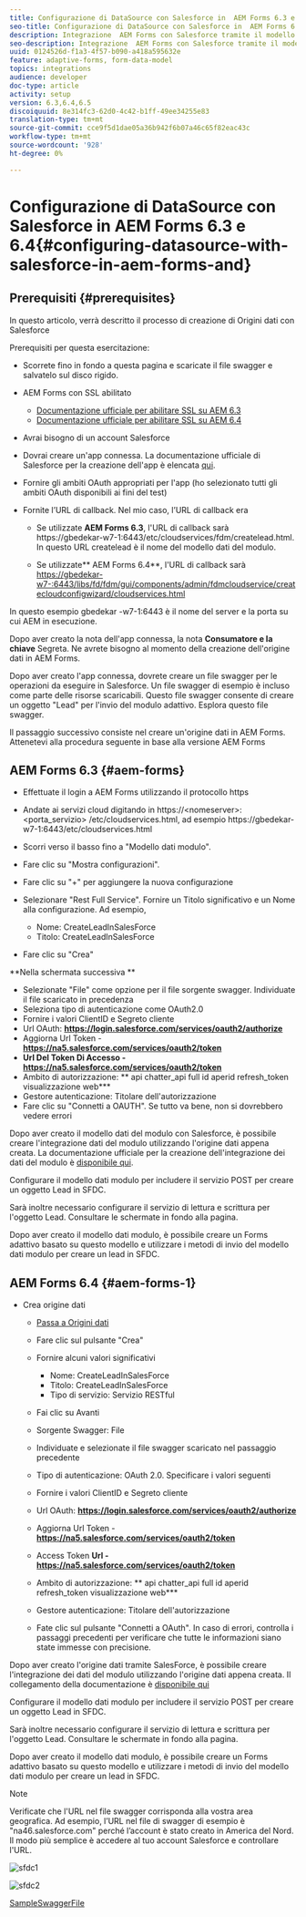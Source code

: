 ```yaml
---
title: Configurazione di DataSource con Salesforce in  AEM Forms 6.3 e 6.4
seo-title: Configurazione di DataSource con Salesforce in  AEM Forms 6.3 e 6.4
description: Integrazione  AEM Forms con Salesforce tramite il modello dati del modulo
seo-description: Integrazione  AEM Forms con Salesforce tramite il modello dati del modulo
uuid: 0124526d-f1a3-4f57-b090-a418a595632e
feature: adaptive-forms, form-data-model
topics: integrations
audience: developer
doc-type: article
activity: setup
version: 6.3,6.4,6.5
discoiquuid: 8e314fc3-62d0-4c42-b1ff-49ee34255e83
translation-type: tm+mt
source-git-commit: cce9f5d1dae05a36b942f6b07a46c65f82eac43c
workflow-type: tm+mt
source-wordcount: '928'
ht-degree: 0%

---
```



# Configurazione di DataSource con Salesforce in  AEM Forms 6.3 e 6.4{#configuring-datasource-with-salesforce-in-aem-forms-and}

## Prerequisiti {#prerequisites}

In questo articolo, verrà descritto il processo di creazione di Origini dati con Salesforce

Prerequisiti per questa esercitazione:

* Scorrete fino in fondo a questa pagina e scaricate il file swagger e salvatelo sul disco rigido.
*  AEM Forms con SSL abilitato

   * [Documentazione ufficiale per abilitare SSL su AEM 6.3](https://helpx.adobe.com/experience-manager/6-3/sites/administering/using/ssl-by-default.html)
   * [Documentazione ufficiale per abilitare SSL su AEM 6.4](https://helpx.adobe.com/experience-manager/6-4/sites/administering/using/ssl-by-default.html)

* Avrai bisogno di un account Salesforce
* Dovrai creare un&#39;app connessa. La documentazione ufficiale di Salesforce per la creazione dell&#39;app è elencata [qui](https://help.salesforce.com/articleView?id=connected_app_create.htm&amp;type=0).
* Fornire gli ambiti OAuth appropriati per l&#39;app (ho selezionato tutti gli ambiti OAuth disponibili ai fini del test)
* Fornite l’URL di callback. Nel mio caso, l’URL di callback era

   * Se utilizzate **AEM Forms 6.3**, l&#39;URL di callback sarà https://gbedekar-w7-1:6443/etc/cloudservices/fdm/createlead.html. In questo URL createlead è il nome del modello dati del modulo.

   * Se utilizzate**  AEM Forms 6.4**, l&#39;URL di callback sarà [https://gbedekar-w7-:6443/libs/fd/fdm/gui/components/admin/fdmcloudservice/createcloudconfigwizard/cloudservices.html](https://gbedekar-w7-1:6443/libs/fd/fdm/gui/components/admin/fdmcloudservice/createcloudconfigwizard/cloudservices.html)

In questo esempio gbedekar -w7-1:6443 è il nome del server e la porta su cui AEM in esecuzione.

Dopo aver creato la nota dell&#39;app connessa, la nota **Consumatore e la chiave** Segreta. Ne avrete bisogno al momento della creazione dell&#39;origine dati in  AEM Forms.

Dopo aver creato l&#39;app connessa, dovrete creare un file swagger per le operazioni da eseguire in Salesforce. Un file swagger di esempio è incluso come parte delle risorse scaricabili. Questo file swagger consente di creare un oggetto &quot;Lead&quot; per l&#39;invio del modulo adattivo. Esplora questo file swagger.

Il passaggio successivo consiste nel creare un&#39;origine dati in  AEM Forms. Attenetevi alla procedura seguente in base alla versione  AEM Forms

## AEM Forms 6.3 {#aem-forms}

* Effettuate il login a  AEM Forms utilizzando il protocollo https
* Andate ai servizi cloud digitando in https://&lt;nomeserver>:&lt;porta_servizio> /etc/cloudservices.html, ad esempio https://gbedekar-w7-1:6443/etc/cloudservices.html
* Scorri verso il basso fino a &quot;Modello dati modulo&quot;.
* Fare clic su &quot;Mostra configurazioni&quot;.
* Fare clic su &quot;+&quot; per aggiungere la nuova configurazione
* Selezionare &quot;Rest Full Service&quot;. Fornire un Titolo significativo e un Nome alla configurazione. Ad esempio,

   * Nome: CreateLeadInSalesForce
   * Titolo: CreateLeadInSalesForce

* Fare clic su &quot;Crea&quot;

**Nella schermata successiva **

* Selezionate &quot;File&quot; come opzione per il file sorgente swagger. Individuate il file scaricato in precedenza
* Seleziona tipo di autenticazione come OAuth2.0
* Fornire i valori ClientID e Segreto cliente
* Url OAuth: **https://login.salesforce.com/services/oauth2/authorize**
* Aggiorna Url Token - **https://na5.salesforce.com/services/oauth2/token**
* **Url Del Token Di Accesso - https://na5.salesforce.com/services/oauth2/token**
* Ambito di autorizzazione: ** api chatter_api full id aperid refresh_token visualizzazione web***
* Gestore autenticazione: Titolare dell&#39;autorizzazione
* Fare clic su &quot;Connetti a OAUTH&quot;. Se tutto va bene, non si dovrebbero vedere errori

Dopo aver creato il modello dati del modulo con Salesforce, è possibile creare l&#39;integrazione dati del modulo utilizzando l&#39;origine dati appena creata. La documentazione ufficiale per la creazione dell&#39;integrazione dei dati del modulo è [disponibile qui](https://helpx.adobe.com/aem-forms/6-3/data-integration.html).

Configurare il modello dati modulo per includere il servizio POST per creare un oggetto Lead in SFDC.

Sarà inoltre necessario configurare il servizio di lettura e scrittura per l&#39;oggetto Lead. Consultare le schermate in fondo alla pagina.

Dopo aver creato il modello dati modulo, è possibile creare un Forms adattivo basato su questo modello e utilizzare i metodi di invio del modello dati modulo per creare un lead in SFDC.

## AEM Forms 6.4 {#aem-forms-1}

* Crea origine dati

   * [Passa a Origini dati](http://localhost:4502/libs/fd/fdm/gui/components/admin/fdmcloudservice/fdm.html/conf/global)

   * Fare clic sul pulsante &quot;Crea&quot;
   * Fornire alcuni valori significativi

      * Nome: CreateLeadInSalesForce
      * Titolo: CreateLeadInSalesForce
      * Tipo di servizio: Servizio RESTful
   * Fai clic su Avanti
   * Sorgente Swagger: File
   * Individuate e selezionate il file swagger scaricato nel passaggio precedente
   * Tipo di autenticazione: OAuth 2.0. Specificare i valori seguenti
   * Fornire i valori ClientID e Segreto cliente
   * Url OAuth: **https://login.salesforce.com/services/oauth2/authorize**
   * Aggiorna Url Token - **https://na5.salesforce.com/services/oauth2/token**
   * Access Token **Url - https://na5.salesforce.com/services/oauth2/token**
   * Ambito di autorizzazione: ** api chatter_api full id aperid refresh_token visualizzazione web***
   * Gestore autenticazione: Titolare dell&#39;autorizzazione
   * Fate clic sul pulsante &quot;Connetti a OAuth&quot;. In caso di errori, controlla i passaggi precedenti per verificare che tutte le informazioni siano state immesse con precisione.


Dopo aver creato l&#39;origine dati tramite SalesForce, è possibile creare l&#39;integrazione dei dati del modulo utilizzando l&#39;origine dati appena creata. Il collegamento della documentazione è [disponibile qui](https://helpx.adobe.com/experience-manager/6-4/forms/using/create-form-data-models.html)

Configurare il modello dati modulo per includere il servizio POST per creare un oggetto Lead in SFDC.

Sarà inoltre necessario configurare il servizio di lettura e scrittura per l&#39;oggetto Lead. Consultare le schermate in fondo alla pagina.

Dopo aver creato il modello dati modulo, è possibile creare un Forms adattivo basato su questo modello e utilizzare i metodi di invio del modello dati modulo per creare un lead in SFDC.

>[!NOTE]
>
>Verificate che l&#39;URL nel file swagger corrisponda alla vostra area geografica. Ad esempio, l’URL nel file di swagger di esempio è &quot;na46.salesforce.com&quot; perché l’account è stato creato in America del Nord. Il modo più semplice è accedere al tuo account Salesforce e controllare l&#39;URL.

![sfdc1](assets/sfdc1.gif)

![sfdc2](assets/sfdc2.png)

[SampleSwaggerFile](assets/swagger-sales-force-lead.json)
